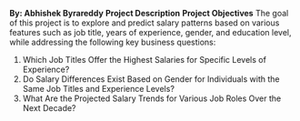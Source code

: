 **By: Abhishek Byrareddy**
**Project Description**
**Project Objectives**
The goal of this project is to explore and predict salary patterns based on various features such as job title, years of experience, gender, and education level, while addressing the following key business questions:

1. Which Job Titles Offer the Highest Salaries for Specific Levels of Experience? 
2. Do Salary Differences Exist Based on Gender for Individuals with the Same Job Titles and Experience Levels?
3. What Are the Projected Salary Trends for Various Job Roles Over the Next Decade?

